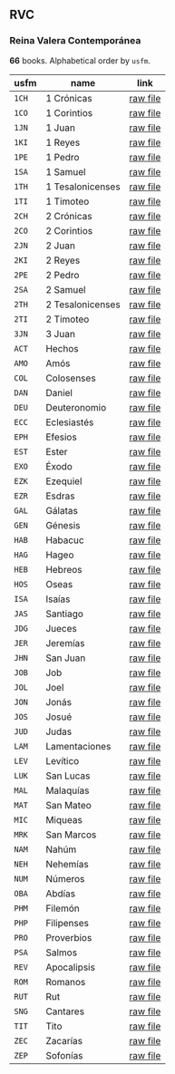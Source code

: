 ## RVC

### Reina Valera Contemporánea

**66** books. Alphabetical order by `usfm`.

| usfm | name | link |
| ---------- | ---------- | ---------- |
| `1CH` | 1 Crónicas | [raw file](https://mrk214.github.io/bible-data-es-spa/data/es___spa/RVC/1CH.json) |
| `1CO` | 1 Corintios | [raw file](https://mrk214.github.io/bible-data-es-spa/data/es___spa/RVC/1CO.json) |
| `1JN` | 1 Juan | [raw file](https://mrk214.github.io/bible-data-es-spa/data/es___spa/RVC/1JN.json) |
| `1KI` | 1 Reyes | [raw file](https://mrk214.github.io/bible-data-es-spa/data/es___spa/RVC/1KI.json) |
| `1PE` | 1 Pedro | [raw file](https://mrk214.github.io/bible-data-es-spa/data/es___spa/RVC/1PE.json) |
| `1SA` | 1 Samuel | [raw file](https://mrk214.github.io/bible-data-es-spa/data/es___spa/RVC/1SA.json) |
| `1TH` | 1 Tesalonicenses | [raw file](https://mrk214.github.io/bible-data-es-spa/data/es___spa/RVC/1TH.json) |
| `1TI` | 1 Timoteo | [raw file](https://mrk214.github.io/bible-data-es-spa/data/es___spa/RVC/1TI.json) |
| `2CH` | 2 Crónicas | [raw file](https://mrk214.github.io/bible-data-es-spa/data/es___spa/RVC/2CH.json) |
| `2CO` | 2 Corintios | [raw file](https://mrk214.github.io/bible-data-es-spa/data/es___spa/RVC/2CO.json) |
| `2JN` | 2 Juan | [raw file](https://mrk214.github.io/bible-data-es-spa/data/es___spa/RVC/2JN.json) |
| `2KI` | 2 Reyes | [raw file](https://mrk214.github.io/bible-data-es-spa/data/es___spa/RVC/2KI.json) |
| `2PE` | 2 Pedro | [raw file](https://mrk214.github.io/bible-data-es-spa/data/es___spa/RVC/2PE.json) |
| `2SA` | 2 Samuel | [raw file](https://mrk214.github.io/bible-data-es-spa/data/es___spa/RVC/2SA.json) |
| `2TH` | 2 Tesalonicenses | [raw file](https://mrk214.github.io/bible-data-es-spa/data/es___spa/RVC/2TH.json) |
| `2TI` | 2 Timoteo | [raw file](https://mrk214.github.io/bible-data-es-spa/data/es___spa/RVC/2TI.json) |
| `3JN` | 3 Juan | [raw file](https://mrk214.github.io/bible-data-es-spa/data/es___spa/RVC/3JN.json) |
| `ACT` | Hechos | [raw file](https://mrk214.github.io/bible-data-es-spa/data/es___spa/RVC/ACT.json) |
| `AMO` | Amós | [raw file](https://mrk214.github.io/bible-data-es-spa/data/es___spa/RVC/AMO.json) |
| `COL` | Colosenses | [raw file](https://mrk214.github.io/bible-data-es-spa/data/es___spa/RVC/COL.json) |
| `DAN` | Daniel | [raw file](https://mrk214.github.io/bible-data-es-spa/data/es___spa/RVC/DAN.json) |
| `DEU` | Deuteronomio | [raw file](https://mrk214.github.io/bible-data-es-spa/data/es___spa/RVC/DEU.json) |
| `ECC` | Eclesiastés | [raw file](https://mrk214.github.io/bible-data-es-spa/data/es___spa/RVC/ECC.json) |
| `EPH` | Efesios | [raw file](https://mrk214.github.io/bible-data-es-spa/data/es___spa/RVC/EPH.json) |
| `EST` | Ester | [raw file](https://mrk214.github.io/bible-data-es-spa/data/es___spa/RVC/EST.json) |
| `EXO` | Éxodo | [raw file](https://mrk214.github.io/bible-data-es-spa/data/es___spa/RVC/EXO.json) |
| `EZK` | Ezequiel | [raw file](https://mrk214.github.io/bible-data-es-spa/data/es___spa/RVC/EZK.json) |
| `EZR` | Esdras | [raw file](https://mrk214.github.io/bible-data-es-spa/data/es___spa/RVC/EZR.json) |
| `GAL` | Gálatas | [raw file](https://mrk214.github.io/bible-data-es-spa/data/es___spa/RVC/GAL.json) |
| `GEN` | Génesis | [raw file](https://mrk214.github.io/bible-data-es-spa/data/es___spa/RVC/GEN.json) |
| `HAB` | Habacuc | [raw file](https://mrk214.github.io/bible-data-es-spa/data/es___spa/RVC/HAB.json) |
| `HAG` | Hageo | [raw file](https://mrk214.github.io/bible-data-es-spa/data/es___spa/RVC/HAG.json) |
| `HEB` | Hebreos | [raw file](https://mrk214.github.io/bible-data-es-spa/data/es___spa/RVC/HEB.json) |
| `HOS` | Oseas | [raw file](https://mrk214.github.io/bible-data-es-spa/data/es___spa/RVC/HOS.json) |
| `ISA` | Isaías | [raw file](https://mrk214.github.io/bible-data-es-spa/data/es___spa/RVC/ISA.json) |
| `JAS` | Santiago | [raw file](https://mrk214.github.io/bible-data-es-spa/data/es___spa/RVC/JAS.json) |
| `JDG` | Jueces | [raw file](https://mrk214.github.io/bible-data-es-spa/data/es___spa/RVC/JDG.json) |
| `JER` | Jeremías | [raw file](https://mrk214.github.io/bible-data-es-spa/data/es___spa/RVC/JER.json) |
| `JHN` | San Juan | [raw file](https://mrk214.github.io/bible-data-es-spa/data/es___spa/RVC/JHN.json) |
| `JOB` | Job | [raw file](https://mrk214.github.io/bible-data-es-spa/data/es___spa/RVC/JOB.json) |
| `JOL` | Joel | [raw file](https://mrk214.github.io/bible-data-es-spa/data/es___spa/RVC/JOL.json) |
| `JON` | Jonás | [raw file](https://mrk214.github.io/bible-data-es-spa/data/es___spa/RVC/JON.json) |
| `JOS` | Josué | [raw file](https://mrk214.github.io/bible-data-es-spa/data/es___spa/RVC/JOS.json) |
| `JUD` | Judas | [raw file](https://mrk214.github.io/bible-data-es-spa/data/es___spa/RVC/JUD.json) |
| `LAM` | Lamentaciones | [raw file](https://mrk214.github.io/bible-data-es-spa/data/es___spa/RVC/LAM.json) |
| `LEV` | Levítico | [raw file](https://mrk214.github.io/bible-data-es-spa/data/es___spa/RVC/LEV.json) |
| `LUK` | San Lucas | [raw file](https://mrk214.github.io/bible-data-es-spa/data/es___spa/RVC/LUK.json) |
| `MAL` | Malaquías | [raw file](https://mrk214.github.io/bible-data-es-spa/data/es___spa/RVC/MAL.json) |
| `MAT` | San Mateo | [raw file](https://mrk214.github.io/bible-data-es-spa/data/es___spa/RVC/MAT.json) |
| `MIC` | Miqueas | [raw file](https://mrk214.github.io/bible-data-es-spa/data/es___spa/RVC/MIC.json) |
| `MRK` | San Marcos | [raw file](https://mrk214.github.io/bible-data-es-spa/data/es___spa/RVC/MRK.json) |
| `NAM` | Nahúm | [raw file](https://mrk214.github.io/bible-data-es-spa/data/es___spa/RVC/NAM.json) |
| `NEH` | Nehemías | [raw file](https://mrk214.github.io/bible-data-es-spa/data/es___spa/RVC/NEH.json) |
| `NUM` | Números | [raw file](https://mrk214.github.io/bible-data-es-spa/data/es___spa/RVC/NUM.json) |
| `OBA` | Abdías | [raw file](https://mrk214.github.io/bible-data-es-spa/data/es___spa/RVC/OBA.json) |
| `PHM` | Filemón | [raw file](https://mrk214.github.io/bible-data-es-spa/data/es___spa/RVC/PHM.json) |
| `PHP` | Filipenses | [raw file](https://mrk214.github.io/bible-data-es-spa/data/es___spa/RVC/PHP.json) |
| `PRO` | Proverbios | [raw file](https://mrk214.github.io/bible-data-es-spa/data/es___spa/RVC/PRO.json) |
| `PSA` | Salmos | [raw file](https://mrk214.github.io/bible-data-es-spa/data/es___spa/RVC/PSA.json) |
| `REV` | Apocalipsis | [raw file](https://mrk214.github.io/bible-data-es-spa/data/es___spa/RVC/REV.json) |
| `ROM` | Romanos | [raw file](https://mrk214.github.io/bible-data-es-spa/data/es___spa/RVC/ROM.json) |
| `RUT` | Rut | [raw file](https://mrk214.github.io/bible-data-es-spa/data/es___spa/RVC/RUT.json) |
| `SNG` | Cantares | [raw file](https://mrk214.github.io/bible-data-es-spa/data/es___spa/RVC/SNG.json) |
| `TIT` | Tito | [raw file](https://mrk214.github.io/bible-data-es-spa/data/es___spa/RVC/TIT.json) |
| `ZEC` | Zacarías | [raw file](https://mrk214.github.io/bible-data-es-spa/data/es___spa/RVC/ZEC.json) |
| `ZEP` | Sofonías | [raw file](https://mrk214.github.io/bible-data-es-spa/data/es___spa/RVC/ZEP.json) |
